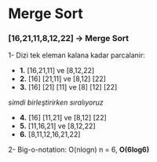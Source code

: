 # Merge Sort

### [16,21,11,8,12,22] -> Merge Sort

1- Dizi tek eleman kalana kadar parcalanir:
  - **1.** [16,21,11] ve [8,12,22]
  - **2.** [16]  [21,11] ve [8,12]  [22]
  - **3.** [16]  [21]  [11] ve [8]  [12]  [22]
  
   *simdi birleştirirken sıralıyoruz*
  - **4.** [16]  [11,21]  ve [8,12]  [22]
  - **5.** [11,16,21] ve [8,12,22]
  - **6.** [8,11,12,16,21,22]
  
2- Big-o-notation: O(nlogn)
  n = 6, **O(6log6)**
